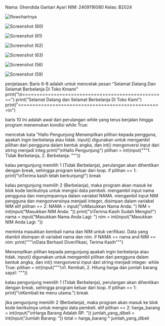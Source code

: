 Nama: Ghendida Gantari Ayari
NIM: 2409116080
Kelas: B2024


![flowchartnya](https://github.com/user-attachments/assets/6a07ea6c-fe7f-4d84-9318-70fa5fca1f71)


![Screenshot (60)](https://github.com/user-attachments/assets/c528f743-bc7d-4b07-b9e1-b8afb996d805)


![Screenshot (61)](https://github.com/user-attachments/assets/bc554fe6-a08c-4517-b8fa-24584af22110)


![Screenshot (62)](https://github.com/user-attachments/assets/d1b41f8a-83db-494c-a408-b8c701007f4e)


![Screenshot (63)](https://github.com/user-attachments/assets/959fc30f-caeb-41ff-86d8-64827a426112)


![Screenshot (56)](https://github.com/user-attachments/assets/aa6f245b-3683-4d86-bea4-402492920952)


![Screenshot (59)](https://github.com/user-attachments/assets/3dc5014c-f3f9-461b-afd8-811a4031e31f)



penjelasan:
Baris 6-8 adalah untuk mencetak pesan "Selamat Datang Dan Selamat Berbelanja Di Toko Kmami"
print("\n==================================================")
print("Selamat Datang dan Selamat Berbelanja Di Toko Kami")
print("==================================================\n")


baris 10
Ini adalah awal dari perulangan while yang terus berjalan hingga program menemukan kondisi
while True:

mencetak kata "Hallo Pengunjung Menampilkan pilihan kepada pengguna, apakah ingin berbelanja atau tidak. input()
digunakan untuk mengambil pilihan dari pengguna dalam bentuk angka, dan int() mengonversi input dari string menjadi integ
print("\nHallo Pengunjung")
    pilihan = int(input("""1. Tidak Berbelanja,
2. Berbelanja: """))

kalau pengunjung memilih 1 (Tidak Berbelanja), perulangan akan dihentikan dengan break, sehingga program keluar dari loop.
if pilihan == 1:
        print("\nTerima kasih telah berkunjung!")
        break 

kalau pengunjung memilih 2 (Berbelanja), maka program akan masuk ke blok kode berikutnya untuk mengisi data pembeli.
mengambil input nama pengguna dan menyimpannya dalam variabel NAMA.
mengambil input NIM pengguna dan mengonversinya menjadi integer, disimpan dalam variabel NIM
elif pilihan == 2:
        NAMA = input("\nMasukkan Nama Anda: ")
        NIM = int(input("Masukkan NIM Anda: "))
        print("\nTerima Kasih Sudah Mengisi!")
        nama = input("Masukkan Nama Anda Lagi: ")
        nim = int(input("Masukkan NIM Anda Lagi: "))

meminta masukkan kembali nama dan NIM untuk verifikasi. Data yang diambil disimpan di variabel nama dan nim.
if NAMA == nama and NIM == nim:
            print("""\nData Berhasil Diverifikasi,
Terima Kasih""")

Menampilkan pilihan kepada pengunjung apakah ingin berbelanja atau tidak. 
input() digunakan untuk mengambil pilihan dari pengguna dalam bentuk angka, 
dan int() mengonversi input dari string menjadi integer.
 while True:
                pilihan = int(input("""\n1. Kembali,
2. Hitung harga dan jumlah barang saya!: """))

kalau pengunjung memilih 1 (Tidak Berbelanja),
perulangan akan dihentikan dengan break, sehingga program keluar dari loop.
if pilihan == 1:
                    print("\nKembali ke menu utama.")
                    break


jika pengunjung memilih 2 (Berbelanja), 
maka program akan masuk ke blok kode berikutnya untuk mengisi data pembeli.
elif pilihan == 2:
                    harga_barang = int(input("\nHarga Barang Adalah RP. "))
                    jumlah_yang_dibeli = int(input("Jumlah Barang: "))
                    total = harga_barang * jumlah_yang_dibeli



